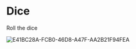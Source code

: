 # Dice
Roll the dice

![E41BC28A-FCB0-46D8-A47F-AA2B21F94FEA](https://user-images.githubusercontent.com/94847995/178492804-519c075b-e1ec-4ff9-ba62-d4e812fadcc0.gif)
